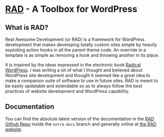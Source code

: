 # [RAD][1] - A Toolbox for WordPress

## What is RAD?

Real Awesome Development (or RAD) is a framework for WordPress development that
makes developing totally custom sites simple by heavily exploiting action hooks
in all the parent theme code. An override in a template is as simple as removing
a hook and throwing another in its place.

It is inspired by the ideas expressed in the electronic book
[Radical WordPress][2]. I was writing a lot of what I thought and believed about
WordPress site development and thought it seemed like a great idea to make a
companion suite of software to use in future sites. RAD is meant to be easily
updatable and extendable so as to always follow the best practices of website
development and WordPress capability.

## Documentation

You can find the absolute latest version of the documentation in the
[RAD Github Repo][3] inside the `extra-docs` branch and generally online at
[the RAD website][1].

[1]: http://bytefair.github.com/rad
[2]: http://radicalwordpress.com
[3]: http://github.com/bytefair/rad
